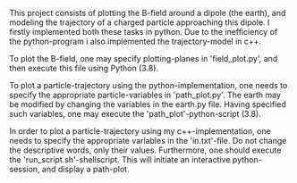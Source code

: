 This project consists of plotting the B-field around a dipole (the earth), and modeling the trajectory of a charged particle approaching this dipole.
I firstly implemented both these tasks in python. Due to the inefficiency of the python-program i also implemented the trajectory-model in c++. 

To plot the B-field, one may specify plotting-planes in 'field_plot.py', and then execute this file using Python (3.8).

To plot a particle-trajectory using the python-implementation, one needs to specify the appropriate particle-variables in 'path_plot.py'. The earth may be modified by changing the variables in the earth.py file. Having specified such variables, one may execute the 'path_plot'-python-script (3.8).

In order to plot a particle-trajectory using my c++-implementation, one needs to specify the appropriate variables in the 'in.txt'-file. Do not change the descriptive words, only their values. Furthermore, one should execute the 'run_script.sh'-shellscript. This will initiate an interactive python-session, and display a path-plot.
